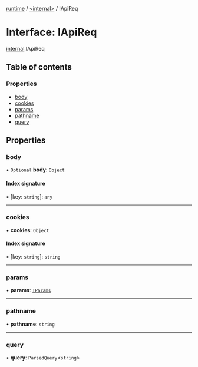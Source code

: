 [runtime](../overview.md) / [<internal\>](../modules/internal_.md) / IApiReq

# Interface: IApiReq

[internal](../modules/internal_.md).IApiReq

## Table of contents

### Properties

- [body](internal_.IApiReq.md#body)
- [cookies](internal_.IApiReq.md#cookies)
- [params](internal_.IApiReq.md#params)
- [pathname](internal_.IApiReq.md#pathname)
- [query](internal_.IApiReq.md#query)

## Properties

### body

• `Optional` **body**: `Object`

#### Index signature

▪ [key: `string`]: `any`

___

### cookies

• **cookies**: `Object`

#### Index signature

▪ [key: `string`]: `string`

___

### params

• **params**: [`IParams`](../overview.md#iparams)

___

### pathname

• **pathname**: `string`

___

### query

• **query**: `ParsedQuery`<`string`\>
